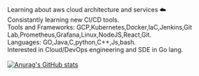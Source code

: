 \
Learning about aws cloud architecture and services ☁️ \
Consistantly learning new CI/CD tools. \
Tools and Frameworks: GCP,Kubernetes,Docker,IaC,Jenkins,Git Lab,Prometheus,Grafana,Linux,NodeJS,React,Git. \
Languages: GO,Java,C,python,C++,Js,bash. \
Interested in Cloud/DevOps engineering and SDE in Go lang. \
\
[![Anurag's GitHub stats](https://github-readme-stats.vercel.app/api?username=rahulk789&show_icons=true&theme=gotham)](https://github.com/anuraghazra/github-readme-stats)

